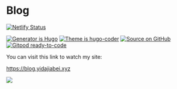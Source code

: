 # Blog

[![Netlify Status](https://api.netlify.com/api/v1/badges/97b3c50b-ef38-4cf3-9d47-7072043dba30/deploy-status)](https://app.netlify.com/sites/yidajiabei/deploys)

[![Generator is Hugo](https://img.shields.io/badge/Generator%20is-Hugo-ff4088?&logo=hugo)](https://github.com/gohugoio/hugo)
[![Theme is hugo-coder](https://img.shields.io/badge/Theme%20is-hugo--coder-2a6df4)](https://github.com/luizdepra/hugo-coder)
[![Source on GitHub](https://img.shields.io/badge/Source%20on-GitHub-181717?&logo=github)](https://github.com/tianheg/yidajiabei.xyz)
[![Gitpod ready-to-code](https://img.shields.io/badge/Gitpod-ready--to--code-blue?logo=gitpod)](https://gitpod.io/#https://github.com/tianheg/yidajiabei.xyz)

You can visit this link to watch my site:

https://blog.yidajiabei.xyz

<a rel="license" href="http://creativecommons.org/licenses/by-nc-sa/4.0/"><img style="border-width:0" src="https://i.creativecommons.org/l/by-nc-sa/4.0/88x31.png" /></a>

